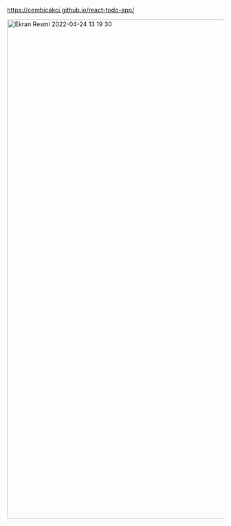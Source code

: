 https://cembicakci.github.io/react-todo-app/

<img width="1160" alt="Ekran Resmi 2022-04-24 13 19 30" src="https://user-images.githubusercontent.com/73403359/164971840-bbc2efb2-04dc-42d0-9538-a2cbec39ec60.png">
